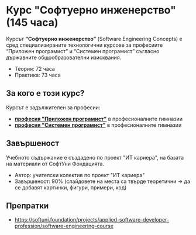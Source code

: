 # Курс "Софтуерно инженерство" (145 часа)

Курсът **“Софтуерно инженерство”** (Software Engineering Concepts) е сред специализираните технологични курсове за професиите “Приложен програмист” и “Системен програмист” съгласно държавните общообразователни изисквания.
 - Теория: 72 часа
 - Практика: 73 часа

## За кого е този курс?

Курсът е задължителен за професии:
 - [**професия "Приложен програмист"**](https://github.com/BG-IT-Edu/School-Programming/tree/main/Courses/Applied-Programmer) в професионалните гимназии
 - [**професия "Системен програмист"**](https://github.com/BG-IT-Edu/School-Programming/tree/main/Courses/System-Programmer) в професионалните гимназии
 
## Завършеност

Учебното съдържание е създадено по проект "ИТ кариера", на базата на материали от СофтУни Фондацията.
 - Автор: учителски колектив по проект "ИТ кариера"
 - Завършеност: 90% (слайдовете на места са твърде теоретични -> да се добавят картинки, фигури, примери, код)

## Препратки
 - https://softuni.foundation/projects/applied-software-developer-profession/software-engineering-course
